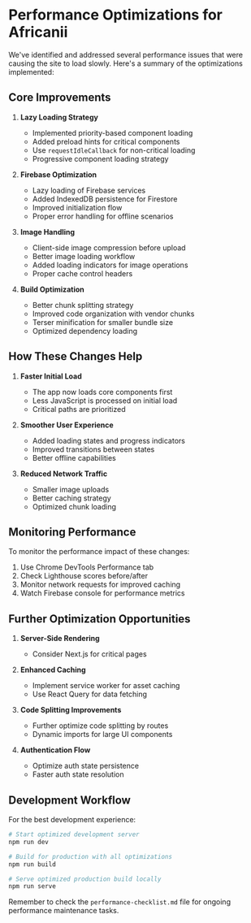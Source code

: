 # Performance Optimizations for Africanii

We've identified and addressed several performance issues that were causing the site to load slowly. Here's a summary of the optimizations implemented:

## Core Improvements

1. **Lazy Loading Strategy**
   - Implemented priority-based component loading
   - Added preload hints for critical components
   - Use `requestIdleCallback` for non-critical loading
   - Progressive component loading strategy

2. **Firebase Optimization**
   - Lazy loading of Firebase services
   - Added IndexedDB persistence for Firestore
   - Improved initialization flow
   - Proper error handling for offline scenarios

3. **Image Handling**
   - Client-side image compression before upload
   - Better image loading workflow
   - Added loading indicators for image operations
   - Proper cache control headers

4. **Build Optimization**
   - Better chunk splitting strategy
   - Improved code organization with vendor chunks
   - Terser minification for smaller bundle size
   - Optimized dependency loading

## How These Changes Help

1. **Faster Initial Load**
   - The app now loads core components first
   - Less JavaScript is processed on initial load
   - Critical paths are prioritized

2. **Smoother User Experience**
   - Added loading states and progress indicators
   - Improved transitions between states
   - Better offline capabilities

3. **Reduced Network Traffic**
   - Smaller image uploads
   - Better caching strategy
   - Optimized chunk loading

## Monitoring Performance

To monitor the performance impact of these changes:

1. Use Chrome DevTools Performance tab
2. Check Lighthouse scores before/after
3. Monitor network requests for improved caching
4. Watch Firebase console for performance metrics

## Further Optimization Opportunities

1. **Server-Side Rendering**
   - Consider Next.js for critical pages

2. **Enhanced Caching**
   - Implement service worker for asset caching
   - Use React Query for data fetching

3. **Code Splitting Improvements**
   - Further optimize code splitting by routes
   - Dynamic imports for large UI components

4. **Authentication Flow**
   - Optimize auth state persistence
   - Faster auth state resolution

## Development Workflow

For the best development experience:

```bash
# Start optimized development server
npm run dev

# Build for production with all optimizations
npm run build

# Serve optimized production build locally
npm run serve
```

Remember to check the `performance-checklist.md` file for ongoing performance maintenance tasks. 